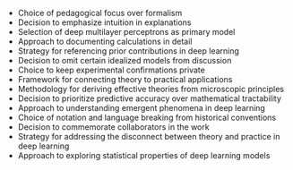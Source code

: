 - Choice of pedagogical focus over formalism
- Decision to emphasize intuition in explanations
- Selection of deep multilayer perceptrons as primary model
- Approach to documenting calculations in detail
- Strategy for referencing prior contributions in deep learning
- Decision to omit certain idealized models from discussion
- Choice to keep experimental confirmations private
- Framework for connecting theory to practical applications
- Methodology for deriving effective theories from microscopic principles
- Decision to prioritize predictive accuracy over mathematical tractability
- Approach to understanding emergent phenomena in deep learning
- Choice of notation and language breaking from historical conventions
- Decision to commemorate collaborators in the work
- Strategy for addressing the disconnect between theory and practice in deep learning
- Approach to exploring statistical properties of deep learning models